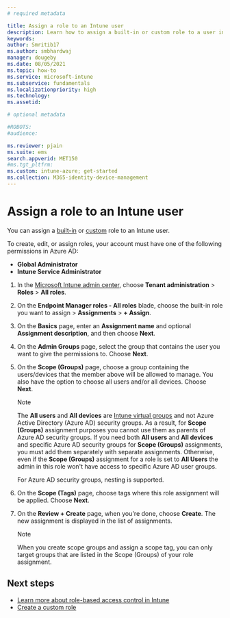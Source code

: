 ```yaml
---
# required metadata

title: Assign a role to an Intune user
description: Learn how to assign a built-in or custom role to a user in Microsoft Intune.
keywords:
author: Smritib17
ms.author: smbhardwaj
manager: dougeby
ms.date: 08/05/2021
ms.topic: how-to
ms.service: microsoft-intune
ms.subservice: fundamentals
ms.localizationpriority: high
ms.technology:
ms.assetid: 

# optional metadata

#ROBOTS:
#audience:

ms.reviewer: pjain
ms.suite: ems
search.appverid: MET150
#ms.tgt_pltfrm:
ms.custom: intune-azure; get-started
ms.collection: M365-identity-device-management
---
```


# Assign a role to an Intune user

You can assign a [built-in](role-based-access-control.md#built-in-roles) or [custom](create-custom-role.md) role to an Intune user.

To create, edit, or assign roles, your account must have one of the following permissions in Azure AD:
- **Global Administrator**
- **Intune Service Administrator**

1. In the [Microsoft Intune admin center](https://go.microsoft.com/fwlink/?linkid=2109431), choose **Tenant administration** > **Roles** > **All roles**.

2. On the **Endpoint Manager roles - All roles** blade, choose the built-in role you want to assign > **Assignments** > **+ Assign**.

3. On the **Basics** page, enter an **Assignment name** and optional **Assignment description**, and then choose **Next**.

4. On the **Admin Groups** page, select the group that contains the user you want to give the permissions to. Choose **Next**.

5. On the **Scope (Groups)** page, choose a group containing the users/devices that the member above will be allowed to manage. You also have the option to choose all users and/or all devices. Choose **Next**.
  
      > [!NOTE] 
      > The **All users** and **All devices** are [Intune virtual groups](groups-add.md) and not Azure Active Directory (Azure AD) security groups. As a result, for **Scope (Groups)** assignment purposes you cannot use them as parents of Azure AD security groups. If you need both **All users** and **All devices** and specific Azure AD security groups for **Scope (Groups)** assignments, you must add them separately with separate assignments. Otherwise, even if the **Scope (Groups)** assignment for a role is set to **All Users** the admin in this role won't have access to specific Azure AD user groups.
      >  
      > For Azure AD security groups, nesting is supported.

7. On the **Scope (Tags)** page, choose tags where this role assignment will be applied. Choose **Next**.

8. On the **Review + Create** page, when you're done, choose **Create**. The new assignment is displayed in the list of assignments.

    > [!NOTE] 
    > When you create scope groups and assign a scope tag, you can only target groups that are listed in the Scope (Groups) of your role assignment.

## Next steps
- [Learn more about role-based access control in Intune](role-based-access-control.md)
- [Create a custom role](create-custom-role.md)


